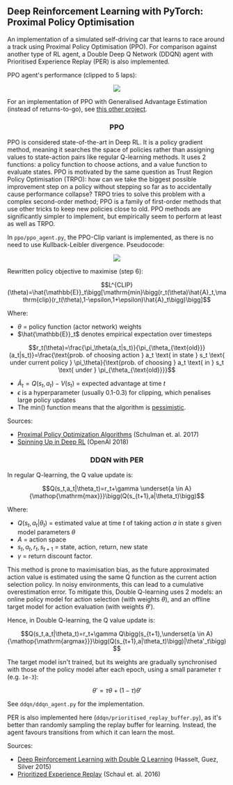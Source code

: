 ## Deep Reinforcement Learning with PyTorch: Proximal Policy Optimisation

An implementation of a simulated self-driving car that learns to race around a track using Proximal Policy Optimisation (PPO). For comparison against another type of RL agent, a Double Deep Q Network (DDQN) agent with Prioritised Experience Replay (PER) is also implemented.

PPO agent's performance (clipped to 5 laps):

<p align="center">
	<img src="ppo/ppo_5_laps.webp"/>
</p>

For an implementation of PPO with Generalised Advantage Estimation (instead of returns-to-go), see [this other project](https://github.com/sambarba99/spare-time-projects/tree/master/python/_artificial_intelligence_machine_learning/pytorch_ppo_asteroids).

<h3 align="center">PPO</h3>

PPO is considered state-of-the-art in Deep RL. It is a policy gradient method, meaning it searches the space of policies rather than assigning values to state-action pairs like regular Q-learning methods. It uses 2 functions: a policy function to choose actions, and a value function to evaluate states. PPO is motivated by the same question as Trust Region Policy Optimisation (TRPO): how can we take the biggest possible improvement step on a policy without stepping so far as to accidentally cause performance collapse? TRPO tries to solve this problem with a complex second-order method; PPO is a family of first-order methods that use other tricks to keep new policies close to old. PPO methods are significantly simpler to implement, but empirically seem to perform at least as well as TRPO.

In `ppo/ppo_agent.py`, the PPO-Clip variant is implemented, as there is no need to use Kullback-Leibler divergence. Pseudocode:

<p align="center">
	<img src="ppo/ppo_clip_pseudocode.png"/>
</p>

Rewritten policy objective to maximise (step 6):

$$L^{CLIP}(\theta)=\hat{\mathbb{E}}_t\bigg[\mathrm{min}\bigg(r_t(\theta)\hat{A}_t,\mathrm{clip}(r_t(\theta),1-\epsilon,1+\epsilon)\hat{A}_t\bigg)\bigg]$$

Where:
- $\theta$ = policy function (actor network) weights
- $\hat{\mathbb{E}}_t$ denotes empirical expectation over timesteps

$$r_t(\theta)=\frac{\pi_\theta(a_t|s_t)}{\pi_{\theta_{\text{old}}}(a_t|s_t)}=\frac{\text{prob. of choosing action } a_t \text{ in state } s_t \text{ under current policy } \pi_\theta}{\text{prob. of choosing } a_t \text{ in } s_t \text{ under } \pi_{\theta_{\text{old}}}}$$

- $\hat{A}_t=Q(s_t,a_t)-V(s_t)$ = expected advantage at time $t$
- $\epsilon$ is a hyperparameter (usually 0.1-0.3) for clipping, which penalises large policy updates
- The $\mathrm{min()}$ function means that the algorithm is [pessimistic](https://arxiv.org/pdf/2012.15085.pdf).

Sources:
- [Proximal Policy Optimization Algorithms](https://arxiv.org/pdf/1707.06347.pdf) (Schulman et. al. 2017)
- [Spinning Up in Deep RL](https://spinningup.openai.com/en/latest/algorithms/ppo.html#exploration-vs-exploitation) (OpenAI 2018)

<h3 align="center">DDQN with PER</h3>

In regular Q-learning, the Q value update is:

$$Q(s_t,a_t|\theta_t)=r_t+\gamma \underset{a \in A}{\mathop{\mathrm{max}}}\bigg(Q(s_{t+1},a|\theta_t)\bigg)$$

Where:
- $Q(s_t,a_t|\theta_t)$ = estimated value at time $t$ of taking action $a$ in state $s$ given model parameters $\theta$
- $A$ = action space
- $s_t,a_t,r_t,s_{t+1}$ = state, action, return, new state
- $\gamma$ = return discount factor.

This method is prone to maximisation bias, as the future approximated action value is estimated using the same Q function as the current action selection policy. In noisy environments, this can lead to a cumulative overestimation error. To mitigate this, Double Q-learning uses 2 models: an online policy model for action selection (with weights $\theta$), and an offline target model for action evaluation (with weights $\theta'$).

Hence, in Double Q-learning, the Q value update is:

$$Q(s_t,a_t|\theta_t)=r_t+\gamma Q\bigg(s_{t+1},\underset{a \in A}{\mathop{\mathrm{argmax}}}\bigg(Q(s_{t+1},a|\theta_t)\bigg)|\theta'_t\bigg)$$

The target model isn't trained, but its weights are gradually synchronised with those of the policy model after each epoch, using a small parameter $\tau$ (e.g. `1e-3`):

$$\theta'=\tau\theta+(1-\tau)\theta'$$

See `ddqn/ddqn_agent.py` for the implementation.

PER is also implemented here (`ddqn/prioritised_replay_buffer.py`), as it's better than randomly sampling the replay buffer for learning. Instead, the agent favours transitions from which it can learn the most.

Sources:
- [Deep Reinforcement Learning with Double Q Learning](https://arxiv.org/pdf/1509.06461.pdf) (Hasselt, Guez, Silver 2015)
- [Prioritized Experience Replay](https://arxiv.org/pdf/1511.05952.pdf) (Schaul et. al. 2016)
